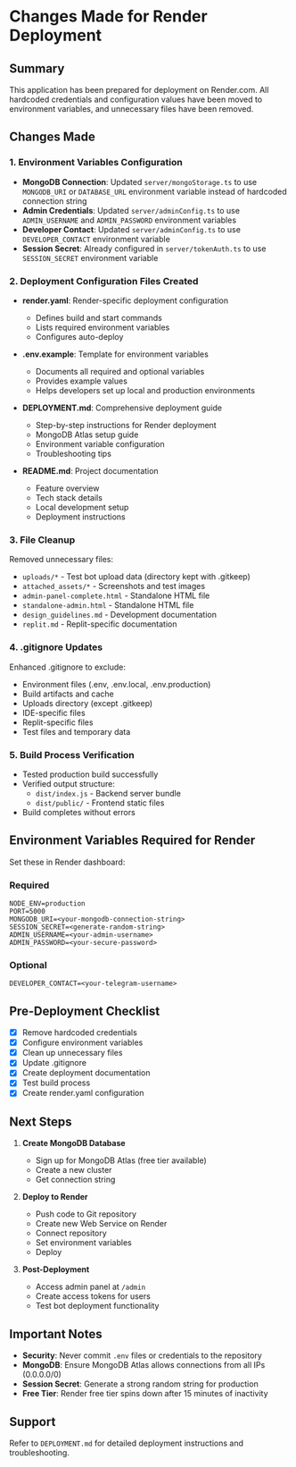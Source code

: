 # Changes Made for Render Deployment

## Summary
This application has been prepared for deployment on Render.com. All hardcoded credentials and configuration values have been moved to environment variables, and unnecessary files have been removed.

## Changes Made

### 1. Environment Variables Configuration
- **MongoDB Connection**: Updated `server/mongoStorage.ts` to use `MONGODB_URI` or `DATABASE_URL` environment variable instead of hardcoded connection string
- **Admin Credentials**: Updated `server/adminConfig.ts` to use `ADMIN_USERNAME` and `ADMIN_PASSWORD` environment variables
- **Developer Contact**: Updated `server/adminConfig.ts` to use `DEVELOPER_CONTACT` environment variable
- **Session Secret**: Already configured in `server/tokenAuth.ts` to use `SESSION_SECRET` environment variable

### 2. Deployment Configuration Files Created
- **render.yaml**: Render-specific deployment configuration
  - Defines build and start commands
  - Lists required environment variables
  - Configures auto-deploy
  
- **.env.example**: Template for environment variables
  - Documents all required and optional variables
  - Provides example values
  - Helps developers set up local and production environments

- **DEPLOYMENT.md**: Comprehensive deployment guide
  - Step-by-step instructions for Render deployment
  - MongoDB Atlas setup guide
  - Environment variable configuration
  - Troubleshooting tips

- **README.md**: Project documentation
  - Feature overview
  - Tech stack details
  - Local development setup
  - Deployment instructions

### 3. File Cleanup
Removed unnecessary files:
- `uploads/*` - Test bot upload data (directory kept with .gitkeep)
- `attached_assets/*` - Screenshots and test images
- `admin-panel-complete.html` - Standalone HTML file
- `standalone-admin.html` - Standalone HTML file
- `design_guidelines.md` - Development documentation
- `replit.md` - Replit-specific documentation

### 4. .gitignore Updates
Enhanced .gitignore to exclude:
- Environment files (.env, .env.local, .env.production)
- Build artifacts and cache
- Uploads directory (except .gitkeep)
- IDE-specific files
- Replit-specific files
- Test files and temporary data

### 5. Build Process Verification
- Tested production build successfully
- Verified output structure:
  - `dist/index.js` - Backend server bundle
  - `dist/public/` - Frontend static files
- Build completes without errors

## Environment Variables Required for Render

Set these in Render dashboard:

### Required
```
NODE_ENV=production
PORT=5000
MONGODB_URI=<your-mongodb-connection-string>
SESSION_SECRET=<generate-random-string>
ADMIN_USERNAME=<your-admin-username>
ADMIN_PASSWORD=<your-secure-password>
```

### Optional
```
DEVELOPER_CONTACT=<your-telegram-username>
```

## Pre-Deployment Checklist

- [x] Remove hardcoded credentials
- [x] Configure environment variables
- [x] Clean up unnecessary files
- [x] Update .gitignore
- [x] Create deployment documentation
- [x] Test build process
- [x] Create render.yaml configuration

## Next Steps

1. **Create MongoDB Database**
   - Sign up for MongoDB Atlas (free tier available)
   - Create a new cluster
   - Get connection string

2. **Deploy to Render**
   - Push code to Git repository
   - Create new Web Service on Render
   - Connect repository
   - Set environment variables
   - Deploy

3. **Post-Deployment**
   - Access admin panel at `/admin`
   - Create access tokens for users
   - Test bot deployment functionality

## Important Notes

- **Security**: Never commit `.env` files or credentials to the repository
- **MongoDB**: Ensure MongoDB Atlas allows connections from all IPs (0.0.0.0/0)
- **Session Secret**: Generate a strong random string for production
- **Free Tier**: Render free tier spins down after 15 minutes of inactivity

## Support

Refer to `DEPLOYMENT.md` for detailed deployment instructions and troubleshooting.
